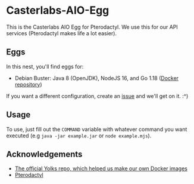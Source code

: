 # Casterlabs-AIO-Egg
 
This is the Casterlabs AIO Egg for Pterodactyl. We use this for our API services (Pterodactyl makes life a lot easier).

## Eggs

In this nest, you'll find eggs for:
 - Debian Buster: Java 8 (OpenJDK), NodeJS 16, and Go 1.18 ([Docker repository](https://hub.docker.com/repository/docker/e3ndr/java8-node16-go1_18))

If you want a different configuration, create an [issue](/issues) and we'll get on it. :^)

## Usage

To use, just fill out the `COMMAND` variable with whatever command you want executed (e.g `java -jar example.jar` or `node example.mjs`).

## Acknowledgements
 - [The official Yolks repo, which helped us make our own Docker images](https://github.com/pterodactyl/yolks/)
 - [Pterodactyl](https://pterodactyl.io/)
